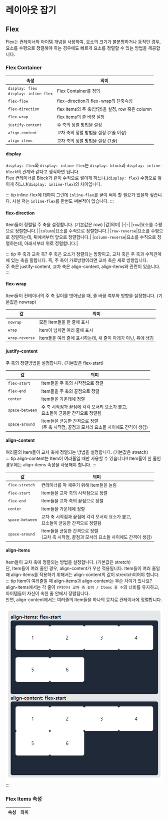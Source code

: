 # 레이아웃 잡기

## Flex
Flex는 컨테이너와 아이템 개념을 사용하여, 요소의 크기가 불분명하거나 동적인 경우, 요소를 수평으로 정렬해야 하는 경우에도 빠르게 요소를 정렬할 수 있는 방법을 제공합니다.

### Flex Container
|속성|의미|
|-|-|
|`display: flex`<br />`display: inline-flex`|Flex Container를 정의|
|`flex-flow`|flex-direction과 flex-wrap의 단축속성|
|`flex-direction`|flex items의 주 축(방향)을 설정, row 혹은 column|
|`flex-wrap`|flex items의 줄 바꿈 설정|
|`justify-content`|주 축의 정렬 방법을 설정|
|`align-content`|교차 축의 정렬 방법을 설정 (2줄 이상)|
|`align-items`|교차 축의 정렬 방법을 설정 (1줄)|

#### display
`display: flex`와 `display: inline-flex`는 `display: block`과 `display: inline-block`의 관계와 같다고 생각하면 됩니다.  
Flex 컨테이너를 Block과 같이 수직으로 쌓이게 하느냐,(`display: flex`) 수평으로 쌓이게 하느냐(`display: inline-flex`)의 차이입니다.  
  
::: tip inline-flex에 대하여
그런데 `inline-flex`를 굳이 써야 할 필요가 있을까 싶습니다. 사실 저는 `inline-flex`를 한번도 써본적이 없습니다.
:::

#### flex-direction
Item들이 정렬될 주 축을 설정합니다. (기본값은 row)
|값|의미|
|-|-|
|`row`|요소를 수평으로 정렬합니다.|
|`column`|요소를 수직으로 정렬합니다.|
|`row-reverse`|요소를 수평으로 정렬하는데, 뒤에서부터 앞으로 정렬합니다.|
|`column-reverse`|요소를 수직으로 정렬하는데, 아래서부터 위로 정렬합니다.|

::: tip 주 축과 교차 축?
주 축은 요소가 정렬되는 방향이고, 교차 축은 주 축과 수직관계에 있는 축을 말합니다. 즉, 주 축이 가로방향이라면 교차 축은 세로 방향입니다.  
주 축은 justify-content, 교차 축은 align-content, align-items와 관련이 있습니다.
:::

#### flex-wrap
Item들이 컨테이너의 주 축 길이를 벗어났을 때, 줄 바꿈 여부와 방향을 설정합니다. (기본값은 nowrap)

|값|의미|
|-|-|
|`nowrap`|모든 Item들을 한 줄에 표시|
|`wrap`|Item이 넘치면 여러 줄에 표시|
|`wrap-reverse`|Item들을 여러 줄에 표시하는데, 새 줄이 아래가 아닌, 위에 생김|

#### justify-content
주 축의 정렬방법을 설정합니다. (기본값은 flex-start)

|값|의미|
|-|-|
|`flex-start`|Item들을 주 축의 시작점으로 정렬|
|`flex-end`|Item들을 주 축의 끝점으로 정렬|
|`center`|Item들을 가운데에 정렬|
|`space-between`|주 축 시작점과 끝점에 각각 모서리 요소가 붙고,<br />요소들이 균등한 간격으로 정렬됨|
|`space-around`|Item들을 균등한 간격으로 정렬<br />(주 축 시작점, 끝점과 모서리 요소들 사이에도 간격이 생김)|

#### align-content
여러줄의 Item들이 교차 축에 정렬되는 방법을 설정합니다. (기본값은 stretch)  
::: tip align-content는 Item이 여러줄일 때만 사용할 수 있습니다!!
Item들이 한 줄인 경우에는 align-items 속성을 사용해야 합니다.
:::

|값|의미|
|-|-|
|`flex-stretch`|컨테이너를 꽉 채우기 위해 Item들을 늘림|
|`flex-start`|Item들을 교차 축의 시작점으로 정렬|
|`flex-end`|Item들을 교차 축의 끝점으로 정렬|
|`center`|Item들을 가운데에 정렬|
|`space-between`|교차 축 시작점과 끝점에 각각 모서리 요소가 붙고,<br />요소들이 균등한 간격으로 정렬됨|
|`space-around`|Item들을 균등한 간격으로 정렬<br />(교차 축 시작점, 끝점과 모서리 요소들 사이에도 간격이 생김)|

#### align-items
Item들이 교차 축에 정렬되는 방법을 설정합니다. (기본값은 stretch)  
단, Item들이 여러 줄인 경우, align-content가 우선 적용됩니다. Item들이 여러 줄일 때 align-items를 적용하기 위해서는 align-content의 값이 strectch이어야 합니다.
::: tip Item이 여러줄일 때 align-items과 align-content는 무슨 차이가 있나요?
align-items에서는 각 줄이 `컨테이너 교차 축 길이 / Items 줄 수`의 너비를 유지하고, 아이템들이 자신이 속한 줄 안에서 정렬됩니다.  
반면, align-content에서는 여러줄의 Item들을 하나의 뭉치로 컨테이너에 정렬합니다.  
  
![diff btw align](/images/align.png)
:::

### Flex Items 속성
|속성|의미|
|-|-|
